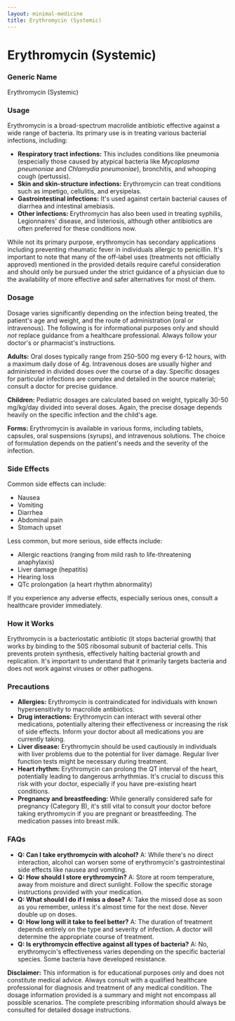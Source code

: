 ```yaml
---
layout: minimal-medicine
title: Erythromycin (Systemic)
---
```


# Erythromycin (Systemic)
### Generic Name
Erythromycin (Systemic)

### Usage

Erythromycin is a broad-spectrum macrolide antibiotic effective against a wide range of bacteria. Its primary use is in treating various bacterial infections, including:

* **Respiratory tract infections:**  This includes conditions like pneumonia (especially those caused by atypical bacteria like *Mycoplasma pneumoniae* and *Chlamydia pneumoniae*), bronchitis, and whooping cough (pertussis).
* **Skin and skin-structure infections:**  Erythromycin can treat conditions such as impetigo, cellulitis, and erysipelas.
* **Gastrointestinal infections:** It's used against certain bacterial causes of diarrhea and intestinal amebiasis.
* **Other infections:**  Erythromycin has also been used in treating syphilis,  Legionnaires' disease, and listeriosis, although other antibiotics are often preferred for these conditions now.

While not its primary purpose, erythromycin has secondary applications including preventing rheumatic fever in individuals allergic to penicillin.  It's important to note that many of the off-label uses (treatments not officially approved) mentioned in the provided details require careful consideration and should only be pursued under the strict guidance of a physician due to the availability of more effective and safer alternatives for most of them.

### Dosage

Dosage varies significantly depending on the infection being treated, the patient's age and weight, and the route of administration (oral or intravenous).  The following is for informational purposes only and should *not* replace guidance from a healthcare professional.  Always follow your doctor's or pharmacist's instructions.

**Adults:** Oral doses typically range from 250-500 mg every 6-12 hours, with a maximum daily dose of 4g. Intravenous doses are usually higher and administered in divided doses over the course of a day. Specific dosages for particular infections are complex and detailed in the source material; consult a doctor for precise guidance.

**Children:** Pediatric dosages are calculated based on weight, typically 30-50 mg/kg/day divided into several doses.  Again, the precise dosage depends heavily on the specific infection and the child's age.

**Forms:** Erythromycin is available in various forms, including tablets, capsules, oral suspensions (syrups), and intravenous solutions.  The choice of formulation depends on the patient's needs and the severity of the infection.

### Side Effects

Common side effects can include:

* Nausea
* Vomiting
* Diarrhea
* Abdominal pain
*  Stomach upset

Less common, but more serious, side effects include:

*  Allergic reactions (ranging from mild rash to life-threatening anaphylaxis)
*  Liver damage (hepatitis)
*  Hearing loss
*  QTc prolongation (a heart rhythm abnormality)

If you experience any adverse effects, especially serious ones, consult a healthcare provider immediately.

### How it Works

Erythromycin is a bacteriostatic antibiotic (it stops bacterial growth) that works by binding to the 50S ribosomal subunit of bacterial cells. This prevents protein synthesis, effectively halting bacterial growth and replication.  It's important to understand that it primarily targets bacteria and does not work against viruses or other pathogens.


### Precautions

* **Allergies:** Erythromycin is contraindicated for individuals with known hypersensitivity to macrolide antibiotics.
* **Drug interactions:** Erythromycin can interact with several other medications, potentially altering their effectiveness or increasing the risk of side effects.  Inform your doctor about all medications you are currently taking.
* **Liver disease:** Erythromycin should be used cautiously in individuals with liver problems due to the potential for liver damage.  Regular liver function tests might be necessary during treatment.
* **Heart rhythm:**  Erythromycin can prolong the QT interval of the heart, potentially leading to dangerous arrhythmias. It's crucial to discuss this risk with your doctor, especially if you have pre-existing heart conditions.
* **Pregnancy and breastfeeding:** While generally considered safe for pregnancy (Category B), it's still vital to consult your doctor before taking erythromycin if you are pregnant or breastfeeding. The medication passes into breast milk.

### FAQs

* **Q: Can I take erythromycin with alcohol?** A: While there's no direct interaction, alcohol can worsen some of erythromycin's gastrointestinal side effects like nausea and vomiting.
* **Q: How should I store erythromycin?** A: Store at room temperature, away from moisture and direct sunlight.  Follow the specific storage instructions provided with your medication.
* **Q: What should I do if I miss a dose?** A: Take the missed dose as soon as you remember, unless it's almost time for the next dose.  Never double up on doses.
* **Q: How long will it take to feel better?** A: The duration of treatment depends entirely on the type and severity of infection. A doctor will determine the appropriate course of treatment.
* **Q: Is erythromycin effective against all types of bacteria?** A: No, erythromycin's effectiveness varies depending on the specific bacterial species.  Some bacteria have developed resistance.


**Disclaimer:** This information is for educational purposes only and does not constitute medical advice.  Always consult with a qualified healthcare professional for diagnosis and treatment of any medical condition.  The dosage information provided is a summary and might not encompass all possible scenarios.  The complete prescribing information should always be consulted for detailed dosage instructions.
